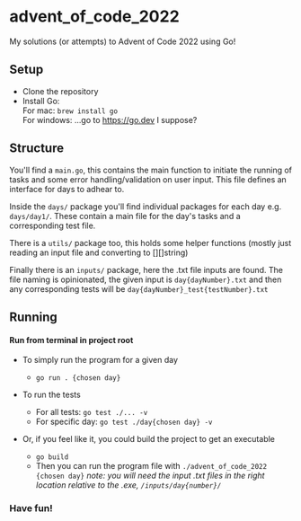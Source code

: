 # advent_of_code_2022

My solutions (or attempts) to Advent of Code 2022 using Go!

## Setup
- Clone the repository
- Install Go:\
  For mac: `brew install go`\
  For windows: ...go to https://go.dev I suppose?

  
## Structure
You'll find a `main.go`, this contains the main function to initiate the running of tasks and some error handling/validation on user input. 
This file defines an interface for days to adhear to.

Inside the `days/` package you'll find individual packages for each day e.g. `days/day1/`. These contain a main file for the day's tasks and a
corresponding test file.

There is a `utils/` package too, this holds some helper functions (mostly just reading an input file and converting to [][]string)

Finally there is an `inputs/` package, here the .txt file inputs are found. The file naming is opinionated, the given input is `day{dayNumber}.txt`
and then any corresponding tests will be `day{dayNumber}_test{testNumber}.txt`

## Running
#### Run from terminal in project root

- To simply run the program for a given day
  - `go run . {chosen day}`

- To run the tests
  - For all tests: `go test ./... -v`
  - For specific day: `go test ./day{chosen day} -v`
  
- Or, if you feel like it, you could build the project to get an executable
  - `go build`
  - Then you can run the program file with `./advent_of_code_2022 {chosen day}`
     _note: you will need the input .txt files in the right location relative to the .exe, `/inputs/day{number}/`_

### Have fun!


